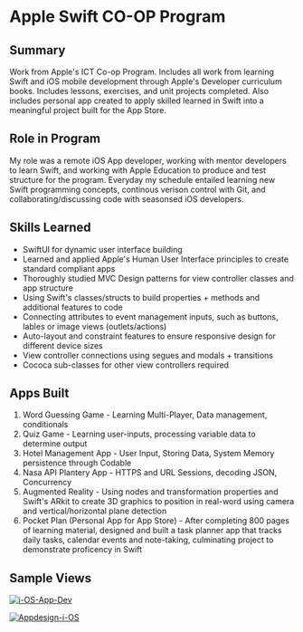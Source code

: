 # Apple Swift CO-OP Program

## Summary 
Work from Apple's ICT Co-op Program. Includes all work from learning Swift and iOS mobile development through Apple's Developer curriculum books. Includes lessons, exercises, and unit projects completed. Also includes personal app created to apply skilled learned in Swift into a meaningful project built for the App Store.

## Role in Program 
My role was a remote iOS App developer, working with mentor developers to learn Swift, and working with Apple Education to produce and test structure for the program. Everyday my schedule entailed learning new Swift programming concepts, continous verison control with Git, and collaborating/discussing code with seasonsed iOS developers.

## Skills Learned 
* SwiftUI for dynamic user interface building
* Learned and applied Apple's Human User Interface principles to create standard compliant apps  
* Thoroughly studied MVC Design patterns for view controller classes and app structure 
* Using Swift's classes/structs to build properties + methods and additional features to code 
* Connecting attributes to event management inputs, such as buttons, lables or image views (outlets/actions)
* Auto-layout and constraint features to ensure responsive design for different device sizes
* View controller connections using segues and modals + transitions 
* Cococa sub-classes for other view controllers required

## Apps Built
1) Word Guessing Game - Learning Multi-Player, Data management, conditionals
2) Quiz Game - Learning user-inputs, processing variable data to determine output 
3) Hotel Management App - User Input, Storing Data, System Memory persistence through Codable 
4) Nasa API Plantery App - HTTPS and URL Sessions, decoding JSON, Concurrency
5) Augmented Reality - Using nodes and transformation properties and Swift's ARkit to create 3D graphics to position in real-word using camera and vertical/horizontal plane detection
6) Pocket Plan (Personal App for App Store) - After completing 800 pages of learning material, designed and built a task planner app that tracks daily tasks, calendar events and note-taking, culminating project to demonstrate proficency in Swift 

## Sample Views 
<a href='https://postimg.cc/SJCzpmcm' target='_blank'><img src='https://i.postimg.cc/Fsnb3RRk/i-OS-App-Dev.png' border='0' alt='i-OS-App-Dev' style="width=100%"/></a>

<a href='https://postimg.cc/ZBPpxZjb' target='_blank'><img src='https://i.postimg.cc/bJWg8wtt/Appdesign-i-OS.png' border='0' alt='Appdesign-i-OS' style="width=100%"/></a>

